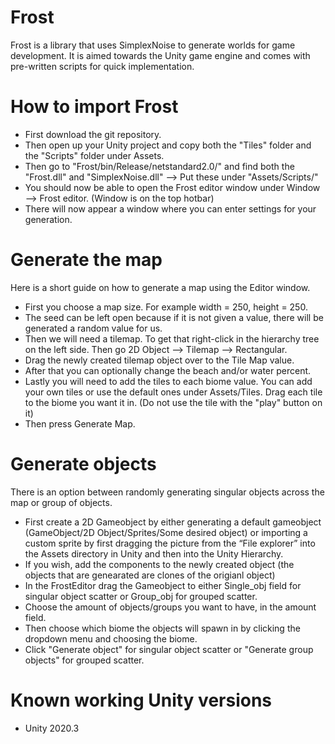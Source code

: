 # Frost

Frost is a library that uses SimplexNoise to generate worlds for game development. It is aimed towards the Unity game engine and comes with pre-written scripts for quick implementation.


# How to import Frost

- First download the git repository.
- Then open up your Unity project and copy both the "Tiles" folder and the "Scripts" folder under Assets.
- Then go to "Frost/bin/Release/netstandard2.0/" and find both the "Frost.dll" and "SimplexNoise.dll" --> Put these under "Assets/Scripts/"
- You should now be able to open the Frost editor window under Window --> Frost editor. (Window is on the top hotbar)
- There will now appear a window where you can enter settings for your generation.


# Generate the map

Here is a short guide on how to generate a map using the Editor window.

- First you choose a map size. For example width = 250, height = 250.
- The seed can be left open because if it is not given a value, there will be generated a random value for us.
- Then we will need a tilemap. To get that right-click in the hierarchy tree on the left side. Then go 2D Object --> Tilemap --> Rectangular.
- Drag the newly created tilemap object over to the Tile Map value.
- After that you can optionally change the beach and/or water percent. 
- Lastly you will need to add the tiles to each biome value. You can add your own tiles or use the default ones under Assets/Tiles. Drag each tile to the biome you want it in. (Do not use the tile with the "play" button on it) 
- Then press Generate Map.



# Generate objects

There is an option between randomly generating singular objects across the map or group of objects. 

- First create a 2D Gameobject by either generating a default gameobject (GameObject/2D Object/Sprites/Some desired object) or importing a custom sprite by first dragging the picture from the “File explorer” into the Assets directory in Unity and then into the Unity Hierarchy.
- If you wish, add the components to the newly created object (the objects that are genearated are clones of the origianl object)
- In the FrostEditor drag the Gameobject to either Single_obj field for singular object scatter or Group_obj for grouped scatter.
- Choose the amount of objects/groups you want to have, in the amount field.
- Then choose which biome the objects will spawn in by clicking the dropdown menu and choosing the biome.
- Click "Generate object" for singular object scatter or "Generate group objects" for grouped scatter.



# Known working Unity versions

- Unity 2020.3


